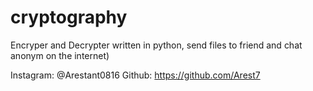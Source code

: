 # cryptography
Encryper and Decrypter written in python, send files to friend and chat anonym on the internet)

Instagram: @Arestant0816
Github: https://github.com/Arest7
